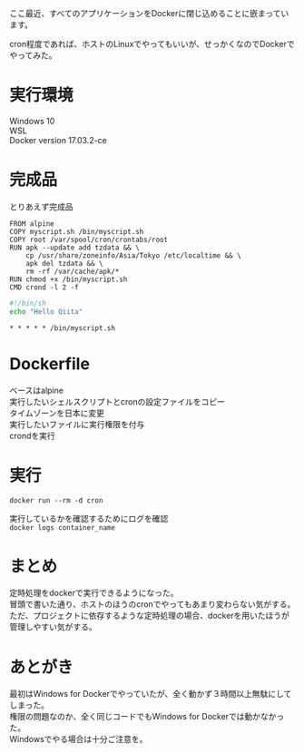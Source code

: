ここ最近、すべてのアプリケーションをDockerに閉じ込めることに嵌まっています。  

cron程度であれば、ホストのLinuxでやってもいいが、せっかくなのでDockerでやってみた。  

# 実行環境
Windows 10  
WSL  
Docker version 17.03.2-ce  

# 完成品
とりあえず完成品

```Docker:Dockerfile
FROM alpine
COPY myscript.sh /bin/myscript.sh
COPY root /var/spool/cron/crontabs/root
RUN apk --update add tzdata && \
    cp /usr/share/zoneinfo/Asia/Tokyo /etc/localtime && \
    apk del tzdata && \
    rm -rf /var/cache/apk/*
RUN chmod +x /bin/myscript.sh
CMD crond -l 2 -f
```

```shell:myscript.sh
#!/bin/sh
echo "Hello Qiita"
```

```:root
* * * * * /bin/myscript.sh
```

# Dockerfile
ベースはalpine  
実行したいシェルスクリプトとcronの設定ファイルをコピー  
タイムゾーンを日本に変更  
実行したいファイルに実行権限を付与  
crondを実行  

# 実行
`docker run --rm -d cron`

実行しているかを確認するためにログを確認  
`docker logs container_name`

# まとめ
定時処理をdockerで実行できるようになった。  
冒頭で書いた通り、ホストのほうのcronでやってもあまり変わらない気がする。  
ただ、プロジェクトに依存するような定時処理の場合、dockerを用いたほうが管理しやすい気がする。

# あとがき
最初はWindows for Dockerでやっていたが、全く動かず３時間以上無駄にしてしまった。  
権限の問題なのか、全く同じコードでもWindows for Dockerでは動かなかった。  
Windowsでやる場合は十分ご注意を。
